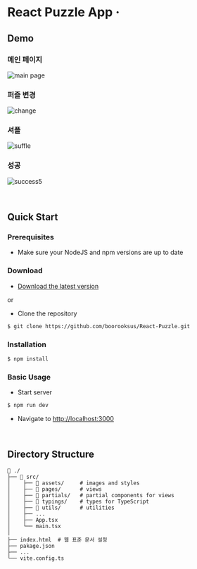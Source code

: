 # React Puzzle App &middot;

## Demo

### 메인 페이지

![main page](https://user-images.githubusercontent.com/55964775/180636393-28849d8d-5bb5-4770-9d1f-d711a3ea68f0.png)

### 퍼즐 변경

![change](https://user-images.githubusercontent.com/55964775/180636941-123ed70a-fbe5-48ed-b57f-af9559900583.gif)

### 셔플

![suffle](https://user-images.githubusercontent.com/55964775/180636956-b967aebe-bf5a-4d11-b776-fdd4b07c5e3a.gif)

### 성공

![success5](https://user-images.githubusercontent.com/55964775/180637337-ecaaf077-abe5-4de4-9415-4408109d9cec.gif)

<br />

## Quick Start

### Prerequisites

- Make sure your NodeJS and npm versions are up to date

### Download

- [Download the latest version](https://github.com/boorooksus/React-Puzzle/archive/refs/heads/main.zip)

or

- Clone the repository

```bash
$ git clone https://github.com/boorooksus/React-Puzzle.git
```

### Installation

```bash
$ npm install
```

### Basic Usage

- Start server

```bash
$ npm run dev
```

- Navigate to [http://localhost:3000](http://localhost:3000)

<br />

## Directory Structure

```
📂 ./
├── 📂 src/
│    ├── 📂 assets/     # images and styles
│    ├── 📂 pages/      # views
│    ├── 📂 partials/   # partial components for views
│    ├── 📂 typings/    # types for TypeScript
│    ├── 📂 utils/      # utilities
│    ├── ...
│    ├── App.tsx
│    └── main.tsx
│
├── index.html  # 웹 표준 문서 설정
├── pakage.json
├── ...
└── vite.config.ts
```

